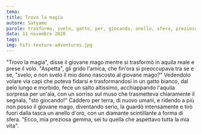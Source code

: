 ```yaml
---
tema:
title: Trovo la magia
autore: Satyamo
parole: trasformo, svelo, gatto, per, giocando, anello, sfera, preziosa
data: 11 novembre 2020
tags: 
img: hifi-texture-adventures.jpg
---
```

"Trovo la magia", disse il giovane mago mentre si trasformò in aquila reale e prese il volo.  "Aspetta", gli grido l'amica, che fin'ora si preoccupava tra se e se, "svelo, o non svelo il mio dono nascosto al giovane mago?"  Vedendolo volare via capì che poteva fidarsi e trasformandosi in un gatto bianco, dal pelo lungo e morbido, fece un salto altissimo, acchiappando l'aquila sorpresa per un'ala, con un sorriso sul muso che trasmetteva chiaramente il segnala, "sto giocando!"  Caddero per terra, di nuovo umani, e ridendo a più non posso il giovane mago, diventando serio, la guardò intensamente e tirò fuori dalla tasca un anello d'oro, con un diamante scintillante a forma di sfera.  "Ecco, mia preziosa gemma, sei tu quella che aspettavo tutta la mia vita".
